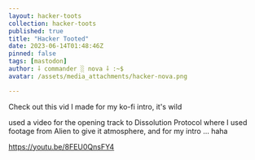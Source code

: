 ```yaml
---
layout: hacker-toots
collection: hacker-toots
published: true
title: "Hacker Tooted"
date: 2023-06-14T01:48:46Z
pinned: false
tags: [mastodon]
author: ⸸ commander ░ nova ⸸ :~$
avatar: /assets/media_attachments/hacker-nova.png

---
```


<p>Check out this vid I made for my ko-fi intro, it&#39;s wild</p><p>used a video for the opening track to Dissolution Protocol where I used footage from Alien to give it atmosphere, and for my intro ... haha</p><p><a href="https://youtu.be/8FEU0QnsFY4" target="_blank" rel="nofollow noopener noreferrer" translate="no"><span class="invisible">https://</span><span class="">youtu.be/8FEU0QnsFY4</span><span class="invisible"></span></a></p>


